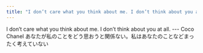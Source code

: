 ```yaml
---
title: "I don’t care what you think about me. I don’t think about you at all."
---
```


I don’t care what you think about me. I don’t think about you at all. --- Coco Chanel
あなたが私のことをどう思おうと関係ない。私はあなたのことなどまったく考えていない
